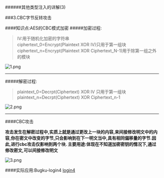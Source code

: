 ######其他类型注入的详解(3)

###3.CBC字节反转攻击

####知识点:AES的CBC模式加密
#####加密过程:
>IV:用于随机化加密的字符串</br>
			ciphertext_0=Encrypt(Plaintext XOR IV)只用于第一组块</br>
			ciphertext_n=Encrypt(Plaintext XOR Ciphertext_N-1)用于除第一组之外的模块

![1.png](https://i.loli.net/2018/09/12/5b98dc5c44de5.jpg)

***
#####解密过程:
>plaintext_0=Decrpt(Ciphertext) XOR IV 只用于第一组块</br>
	plaintext_n=Decrpt(Ciphertext) XOR Ciphertext_n-1

![2.png](https://i.loli.net/2018/09/12/5b98dc5c63805.jpg)

***

####CBC攻击

**攻击发生在解密过程中,实质上就是通过更改上一块的内容,来间接修改明文中的内容,你在密文中改变的字节,只会影响到在下一明文当中,具有相同偏移量的字节.因此,进行cbc攻击仅影响到两个块.
主要用途:体现在不知道加密密钥的情况下,通过修改密文,可以间接修改明文**

![3.png](https://i.loli.net/2018/09/12/5b98dd24bba15.jpg)

####实际应用:Bugku-login4
[login4](http://123.206.31.85:49168/)